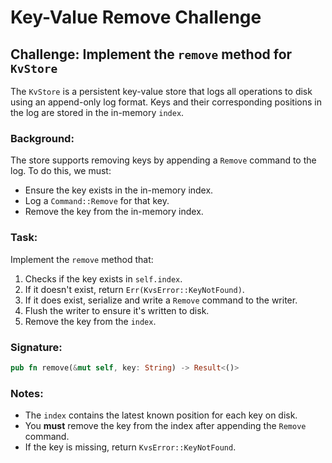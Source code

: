 # Key-Value Remove Challenge

## Challenge: Implement the `remove` method for `KvStore`

The `KvStore` is a persistent key-value store that logs all operations to disk
using an append-only log format. Keys and their corresponding positions in
the log are stored in the in-memory `index`.

### Background:
The store supports removing keys by appending a `Remove` command to the log.
To do this, we must:
- Ensure the key exists in the in-memory index.
- Log a `Command::Remove` for that key.
- Remove the key from the in-memory index.

### Task:
Implement the `remove` method that:
1. Checks if the key exists in `self.index`.
2. If it doesn't exist, return `Err(KvsError::KeyNotFound)`.
3. If it does exist, serialize and write a `Remove` command to the writer.
4. Flush the writer to ensure it's written to disk.
5. Remove the key from the `index`.

### Signature:
```rust
pub fn remove(&mut self, key: String) -> Result<()>
```

### Notes:
- The `index` contains the latest known position for each key on disk.
- You **must** remove the key from the index after appending the `Remove` command.
- If the key is missing, return `KvsError::KeyNotFound`.

